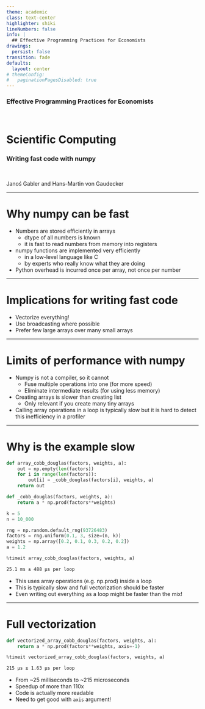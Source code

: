 ```yaml
---
theme: academic
class: text-center
highlighter: shiki
lineNumbers: false
info: |
  ## Effective Programming Practices for Economists
drawings:
  persist: false
transition: fade
defaults:
  layout: center
# themeConfig:
#   paginationPagesDisabled: true
---
```


### Effective Programming Practices for Economists

<br/>

# Scientific Computing

### Writing fast code with numpy

<br/>


Janoś Gabler and Hans-Martin von Gaudecker

---

# Why numpy can be fast

- Numbers are stored efficiently in arrays
  - dtype of all numbers is known
  - it is fast to read numbers from memory into registers
- numpy functions are implemented very efficiently
  - in a low-level language like C
  - by experts who really know what they are doing
- Python overhead is incurred once per array, not once per number


---

# Implications for writing fast code

- Vectorize everything!
- Use broadcasting where possible
- Prefer few large arrays over many small arrays



---

# Limits of performance with numpy

- Numpy is not a compiler, so it cannot
  - Fuse multiple operations into one (for more speed)
  - Eliminate intermediate results (for using less memory)
- Creating arrays is slower than creating list
  - Only relevant if you create many tiny arrays
- Calling array operations in a loop is typically slow but it is hard to detect this
inefficiency in a profiler


---

# Why is the example slow


<div class="flex gap-4">
<div>

```python
def array_cobb_douglas(factors, weights, a):
    out = np.empty(len(factors))
    for i in range(len(factors)):
        out[i] = _cobb_douglas(factors[i], weights, a)
    return out

def _cobb_douglas(factors, weights, a):
    return a * np.prod(factors**weights)

k = 5
n = 10_000

rng = np.random.default_rng(93726483)
factors = rng.uniform(0.1, 3, size=(n, k))
weights = np.array([0.2, 0.1, 0.3, 0.2, 0.2])
a = 1.2
```
```python
%timeit array_cobb_douglas(factors, weights, a)
```
```txt
25.1 ms ± 488 µs per loop
```

</div>
<div>

- This uses array operations (e.g. np.prod) inside a loop
- This is typically slow and full vectorization should be faster
- Even writing out everything as a loop might be faster than the mix!


</div>
</div>

---

# Full vectorization

<div class="flex gap-4">
<div>

```python
def vectorized_array_cobb_douglas(factors, weights, a):
    return a * np.prod(factors**weights, axis=-1)

%timeit vectorized_array_cobb_douglas(factors, weights, a)
```
```txt
215 µs ± 1.63 µs per loop
```

</div>
<div>

- From ~25 milliseconds to ~215 microseconds
- Speedup of more than 110x
- Code is actually more readable
- Need to get good with `axis` argument!

</div>
</div>
